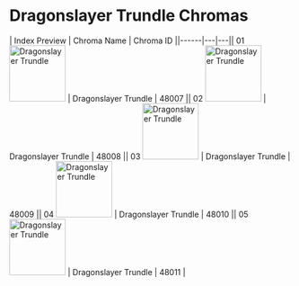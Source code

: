 # Dragonslayer Trundle Chromas

| Index  Preview | Chroma Name | Chroma ID ||------|---|---|| 01  <img src='https://raw.communitydragon.org/latest/plugins/rcp-be-lol-game-data/global/default/v1/champion-chroma-images/48/48007.png' alt='Dragonslayer Trundle' width='100'> | Dragonslayer Trundle | 48007 || 02  <img src='https://raw.communitydragon.org/latest/plugins/rcp-be-lol-game-data/global/default/v1/champion-chroma-images/48/48008.png' alt='Dragonslayer Trundle' width='100'> | Dragonslayer Trundle | 48008 || 03  <img src='https://raw.communitydragon.org/latest/plugins/rcp-be-lol-game-data/global/default/v1/champion-chroma-images/48/48009.png' alt='Dragonslayer Trundle' width='100'> | Dragonslayer Trundle | 48009 || 04  <img src='https://raw.communitydragon.org/latest/plugins/rcp-be-lol-game-data/global/default/v1/champion-chroma-images/48/48010.png' alt='Dragonslayer Trundle' width='100'> | Dragonslayer Trundle | 48010 || 05  <img src='https://raw.communitydragon.org/latest/plugins/rcp-be-lol-game-data/global/default/v1/champion-chroma-images/48/48011.png' alt='Dragonslayer Trundle' width='100'> | Dragonslayer Trundle | 48011 |
